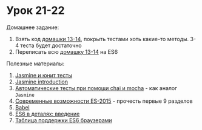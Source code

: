 # Урок 21-22

Домашнее задание:

1. Взять код [домашки 13-14](/js_13-14/), покрыть тестами хоть какие-то методы. 3-4 теста будет достаточно
2. Переписать всю [домашку 13-14](/js_13-14/) на ES6


Полезные материалы:

1. [Jasmine и юнит тесты](http://stepansuvorov.com/blog/2012/10/jasmine-%D0%B8-%D1%8E%D0%BD%D0%B8%D1%82-%D1%82%D0%B5%D1%81%D1%82%D1%8B/)
2. [Jasmine introduction](http://jasmine.github.io/2.0/introduction.html)
3. [Автоматические тесты при помощи chai и mocha](https://learn.javascript.ru/testing) - как аналог `Jasmine`
4. [Современные возможности ES-2015](https://learn.javascript.ru/es-modern) - прочесть первые 9 разделов
5. [Babel](https://babeljs.io/)
6. [ES6 в деталях: введение](https://habrahabr.ru/post/257005/)
7. [Таблица поддержки ES6 браузерами](https://kangax.github.io/compat-table/es6/)
